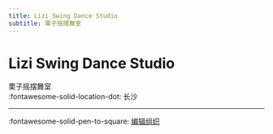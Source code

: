 ```yaml
---
title: Lizi Swing Dance Studio
subtitle: 栗子摇摆舞室
---
```


# Lizi Swing Dance Studio

栗子摇摆舞室  
:fontawesome-solid-location-dot: 长沙  


---

:fontawesome-solid-pen-to-square: [编辑组织](https://github.com/swingdance/orgs/issues/new?assignees=&labels=update+org&projects=&template=03-update_entity.yml&title=Update%20Org%3A%20zh_CN%20%E2%80%A2%20Lizi%20Swing%20Dance%20Studio&region=zh_CN&id=lizi-swing-dance-studio&name=Lizi%20Swing%20Dance%20Studio)
